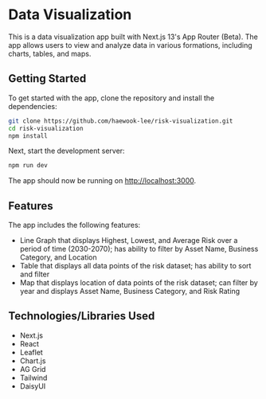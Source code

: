 # Data Visualization

This is a data visualization app built with Next.js 13's App Router (Beta). The app allows users to view and analyze data in various formations, including charts, tables, and maps.

## Getting Started

To get started with the app, clone the repository and install the dependencies:

```bash
git clone https://github.com/haewook-lee/risk-visualization.git
cd risk-visualization
npm install
```

Next, start the development server:

```bash
npm run dev
```

The app should now be running on [http://localhost:3000](http://localhost:3000).

## Features

The app includes the following features:

- Line Graph that displays Highest, Lowest, and Average Risk over a period of time (2030-2070); has ability to filter by Asset Name, Business Category, and Location
- Table that displays all data points of the risk dataset; has ability to sort and filter
- Map that displays location of data points of the risk dataset; can filter by year and displays Asset Name, Business Category, and Risk Rating

## Technologies/Libraries Used

- Next.js
- React
- Leaflet
- Chart.js
- AG Grid
- Tailwind
- DaisyUI
